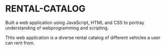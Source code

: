 # RENTAL-CATALOG

Built a web application using JavaScript, HTML and CSS to portray understanding of webprogramming and scripting.

THis web application is a diverse rental catalog of different vehicles a user can rent from.
